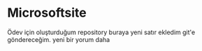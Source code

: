 # Microsoftsite
Ödev için oluşturduğum repository
buraya yeni satır ekledim git'e göndereceğim.
yeni bir yorum daha